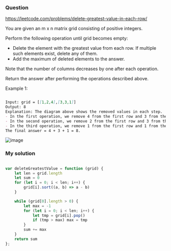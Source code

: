 ### Question

https://leetcode.com/problems/delete-greatest-value-in-each-row/

You are given an m x n matrix grid consisting of positive integers.

Perform the following operation until grid becomes empty:

* Delete the element with the greatest value from each row. If multiple such elements exist, delete any of them.
* Add the maximum of deleted elements to the answer.

Note that the number of columns decreases by one after each operation.

Return the answer after performing the operations described above.

Example 1:

```md

Input: grid = [[1,2,4],[3,3,1]]
Output: 8
Explanation: The diagram above shows the removed values in each step.
- In the first operation, we remove 4 from the first row and 3 from the second row (notice that, there are two cells with value 3 and we can remove any of them). We add 4 to the answer.
- In the second operation, we remove 2 from the first row and 3 from the second row. We add 3 to the answer.
- In the third operation, we remove 1 from the first row and 1 from the second row. We add 1 to the answer.
The final answer = 4 + 3 + 1 = 8.

```

![image](https://user-images.githubusercontent.com/98326769/209426781-530126e2-4372-4cf5-93f1-d6dcb15b51e8.png)


### My solution

```js

var deleteGreatestValue = function (grid) {
    let len = grid.length
    let sum = 0
    for (let i = 0; i < len; i++) {
        grid[i].sort((a, b) => a - b)
    }

    while (grid[0].length > 0) {
        let max = -1
        for (let i = 0; i < len; i++) {
            let tmp = grid[i].pop()
            if (tmp > max) max = tmp
        }
        sum += max
    }
    return sum
};


```
